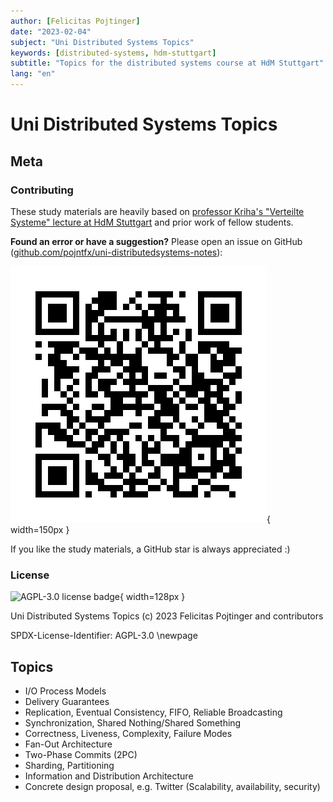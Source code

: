 ```yaml
---
author: [Felicitas Pojtinger]
date: "2023-02-04"
subject: "Uni Distributed Systems Topics"
keywords: [distributed-systems, hdm-stuttgart]
subtitle: "Topics for the distributed systems course at HdM Stuttgart"
lang: "en"
---
```


# Uni Distributed Systems Topics

## Meta

### Contributing

These study materials are heavily based on [professor Kriha's "Verteilte Systeme" lecture at HdM Stuttgart](https://www.hdm-stuttgart.de/vorlesung_detail?vorlid=5212233) and prior work of fellow students.

**Found an error or have a suggestion?** Please open an issue on GitHub ([github.com/pojntfx/uni-distributedsystems-notes](https://github.com/pojntfx/uni-distributedsystems-notes)):

![QR code to source repository](./static/qr.png){ width=150px }

If you like the study materials, a GitHub star is always appreciated :)

### License

![AGPL-3.0 license badge](https://www.gnu.org/graphics/agplv3-155x51.png){ width=128px }

Uni Distributed Systems Topics (c) 2023 Felicitas Pojtinger and contributors

SPDX-License-Identifier: AGPL-3.0
\newpage

## Topics

- I/O Process Models
- Delivery Guarantees
- Replication, Eventual Consistency, FIFO, Reliable Broadcasting
- Synchronization, Shared Nothing/Shared Something
- Correctness, Liveness, Complexity, Failure Modes
- Fan-Out Architecture
- Two-Phase Commits (2PC)
- Sharding, Partitioning
- Information and Distribution Architecture
- Concrete design proposal, e.g. Twitter (Scalability, availability, security)
